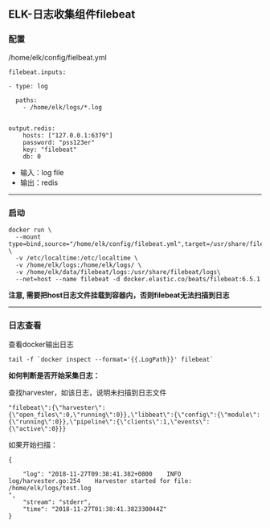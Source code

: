 ## ELK-日志收集组件filebeat


### 配置

/home/elk/config/fielbeat.yml

```
filebeat.inputs:

- type: log

  paths:
    - /home/elk/logs/*.log


output.redis:
    hosts: ["127.0.0.1:6379"]
    password: "pss123er"
    key: "filebeat"
    db: 0

```

* 输入：log file
* 输出：redis

---

### 启动

```
docker run \
  --mount type=bind,source="/home/elk/config/filebeat.yml",target=/usr/share/filebeat/filebeat.yml \
  -v /etc/localtime:/etc/localtime \
  -v /home/elk/logs:/home/elk/logs/ \
  -v /home/elk/data/filebeat/logs:/usr/share/filebeat/logs\
  --net=host --name filebeat -d docker.elastic.co/beats/filebeat:6.5.1

```

**注意, 需要把host日志文件挂载到容器内，否则filebeat无法扫描到日志**

---

### 日志查看

查看docker输出日志

```
tail -f `docker inspect --format='{{.LogPath}}' filebeat`

```

**如何判断是否开始采集日志：**

查找harvester，如该日志，说明未扫描到日志文件

```
"filebeat\":{\"harvester\":{\"open_files\":0,\"running\":0}},\"libbeat\":{\"config\":{\"module\":{\"running\":0}},\"pipeline\":{\"clients\":1,\"events\":{\"active\":0}}}

```

如果开始扫描：

```
{
￼
    "log": "2018-11-27T09:38:41.382+0800	INFO	log/harvester.go:254	Harvester started for file: /home/elk/logs/test.log
", 
    "stream": "stderr", 
    "time": "2018-11-27T01:38:41.382330044Z"
}

```